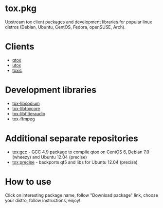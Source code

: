 # tox.pkg

Upstream tox client packages and development libraries for popular linux distros (Debian, Ubuntu, CentOS, Fedora, openSUSE, Arch).

# Clients

* [qtox](https://build.opensuse.org/package/show/home:antonbatenev:tox/qtox)
* [utox](https://build.opensuse.org/package/show/home:antonbatenev:tox/utox)
* [toxic](https://build.opensuse.org/package/show/home:antonbatenev:tox/toxic)

# Development libraries

* [tox-libsodium](https://build.opensuse.org/package/show/home:antonbatenev:tox/tox-libsodium)
* [tox-libtoxcore](https://build.opensuse.org/package/show/home:antonbatenev:tox/tox-libtoxcore)
* [tox-libfilteraudio](https://build.opensuse.org/package/show/home:antonbatenev:tox/tox-libfilteraudio)
* [tox-ffmpeg](https://build.opensuse.org/package/show/home:antonbatenev:tox/tox-ffmpeg)

# Additional separate repositories

* [tox:gcc](https://build.opensuse.org/package/show/home:antonbatenev:tox:gcc/tox-gcc) - GCC 4.9 package to compile qtox on CentOS 6, Debian 7.0 (wheezy) and Ubuntu 12.04 (precise)
* [tox:precise](https://build.opensuse.org/project/show/home:antonbatenev:tox:precise) - backports qt5 and libs for Ubuntu 12.04 (precise)

# How to use

Click on interesting package name, follow "Download package" link, choose your distro, follow instructions, enjoy!
